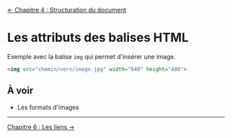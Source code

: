 [← Chapitre 4 : Structuration du document](004-chapitre-structuration-du-document.md)

Les attributs des balises HTML
===

Exemple avec la balise `img` qui permet d'insérer une image.

```html
<img src="chemin/vers/image.jpg" width="640" height="480">
```

À voir
---

- Les formats d'images

---

[Chapitre 6 : Les liens →](006-chapitre-les-liens.md)
